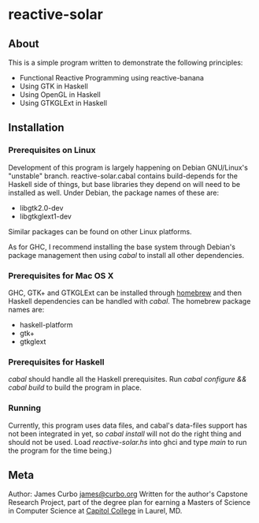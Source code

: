 # reactive-solar

## About

This is a simple program written to demonstrate the following principles:

- Functional Reactive Programming using reactive-banana
- Using GTK in Haskell
- Using OpenGL in Haskell
- Using GTKGLExt in Haskell

## Installation

### Prerequisites on Linux

Development of this program is largely happening on Debian GNU/Linux's
"unstable" branch.  reactive-solar.cabal contains build-depends for
the Haskell side of things, but base libraries they depend on will
need to be installed as well.  Under Debian, the package names of
these are:

* libgtk2.0-dev
* libgtkglext1-dev

Similar packages can be found on other Linux platforms.

As for GHC, I recommend installing the base system through Debian's
package management then using *cabal* to install all other dependencies.

### Prerequisites for Mac OS X

GHC, GTK+ and GTKGLExt can be installed through
[homebrew](http://mxcl.github.com/homebrew/) and then Haskell
dependencies can be handled with *cabal*.  The homebrew package names
are:

* haskell-platform
* gtk+
* gtkglext

### Prerequisites for Haskell

*cabal* should handle all the Haskell prerequisites. Run *cabal
 configure && cabal build* to build the program in place.  

### Running

Currently, this program uses data files, and cabal's data-files
support has not been integrated in yet, so *cabal install* will not do
the right thing and should not be used.  Load *reactive-solar.hs* into
ghci and type *main* to run the program for the time being.)

## Meta

Author: James Curbo <james@curbo.org>
Written for the author's Capstone Research Project, part of the degree
plan for earning a Masters of Science in Computer Science at [Capitol
College](http://www.capitol-college.edu) in Laurel, MD.

